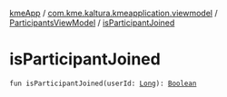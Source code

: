 [kmeApp](../../index.md) / [com.kme.kaltura.kmeapplication.viewmodel](../index.md) / [ParticipantsViewModel](index.md) / [isParticipantJoined](./is-participant-joined.md)

# isParticipantJoined

`fun isParticipantJoined(userId: `[`Long`](https://kotlinlang.org/api/latest/jvm/stdlib/kotlin/-long/index.html)`): `[`Boolean`](https://kotlinlang.org/api/latest/jvm/stdlib/kotlin/-boolean/index.html)